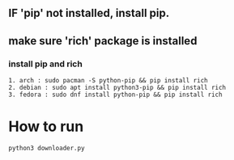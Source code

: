 ## IF 'pip' not installed, install pip.
## make sure 'rich' package is installed


### install pip and rich

	1. arch : sudo pacman -S python-pip && pip install rich
	2. debian : sudo apt install python3-pip && pip install rich
	3. fedora : sudo dnf install python-pip && pip install rich

# How to run

	
	python3 downloader.py

